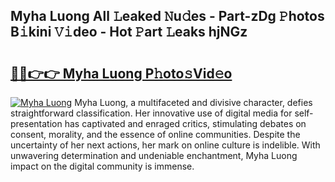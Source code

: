 ## Myha Luong All 𝙻eaked 𝙽u𝚍es - Part-zDg 𝙿hotos B𝚒kini 𝚅𝚒deo - Hot 𝙿art 𝙻eaks hjNGz

# <h2><a href="http://ld0puz.urlbe.top/?page=Myha+Luong">🔗🔗👉👉 Myha Luong P𝚑oto𝚜Vid𝚎o</a></h2>

[![Myha Luong](https://i.imgur.com/eBuTRDB.gif)](http://ld0puz.urlbe.top/?page=Myha+Luong)
Myha Luong, a multifaceted and divisive character, defies straightforward classification. Her innovative use of digital media for self-presentation has captivated and enraged critics, stimulating debates on consent, morality, and the essence of online communities. Despite the uncertainty of her next actions, her mark on online culture is indelible. With unwavering determination and undeniable enchantment, Myha Luong impact on the digital community is immense.
